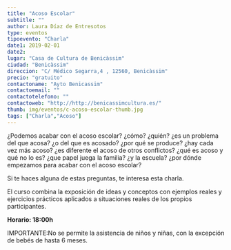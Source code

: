 ```yaml
---
title: "Acoso Escolar"
subtitle: ""
author: Laura Díaz de Entresotos
type: eventos
tipoevento: "Charla"
date1: 2019-02-01
date2: 
lugar: "Casa de Cultura de Benicàssim"
ciudad: "Benicàssim"
direccion: "C/ Médico Segarra,4 , 12560, Benicàssim"
precio: "gratuito"
contactoname: "Ayto Benicassim"
contactoemail: ""
contactotelefono: ""
contactoweb: "http://http://benicassimcultura.es/"
thumb: img/eventos/c-acoso-escolar-thumb.jpg
tags: ["Charla","Acoso"]
---
```

¿Podemos acabar con el acoso escolar? ¿cómo? ¿quién? ¿es un problema del que acosa? ¿o del que es acosado? ¿por qué se produce? ¿hay cada vez más acoso? ¿es diferente el acoso de otros conflictos? ¿qué es acoso y qué no lo es? ¿que papel juega la familia? ¿y la escuela? ¿por dónde empezamos para acabar con el acoso escolar?

Si te haces alguna de estas preguntas, te interesa esta charla.

El curso combina la exposición de ideas y conceptos con ejemplos reales y ejercicios prácticos aplicados a situaciones reales de los propios participantes.

**Horario: 18:00h**

IMPORTANTE:No se permite la asistencia de niños y niñas, con la excepción de bebés de hasta 6 meses.